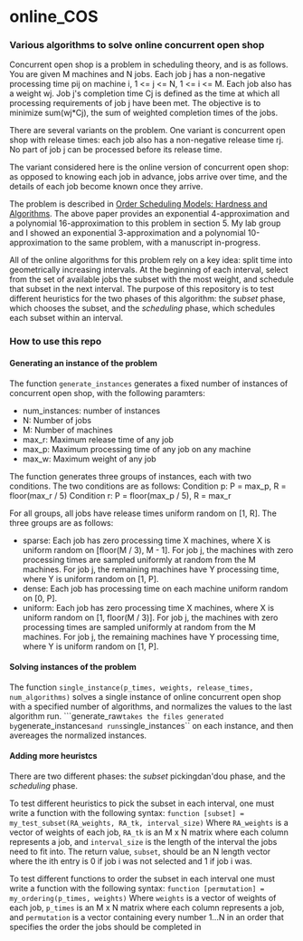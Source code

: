 # online_COS
### Various algorithms to solve online concurrent open shop
Concurrent open shop is a problem in scheduling theory, and is as follows. You are given M machines and N jobs. 
Each job j has a non-negative processing time pij on machine i, 1 <= j <= N, 1 <= i <= M. Each job also has a weight wj.
Job j's completion time Cj is defined as the time at which all processing requirements of job j have been met. The objective
is to minimize sum(wj*Cj), the sum of weighted completion times of the jobs. 

There are several variants on the problem. One variant is concurrent open shop with release times: each job also has a non-negative
release time rj. No part of job j can be processed before its release time.

The variant considered here is the online version of concurrent open shop: as opposed to knowing each job in advance, 
jobs arrive over time, and the details of each job become known once they arrive.

The problem is described in [Order Scheduling Models: Hardness and Algorithms](http://www.cse.iitd.ernet.in/~pandit/sched.pdf). 
The above paper provides an exponential 4-approximation and a polynomial 16-approximation to this problem in section 5.
My lab group and I showed an exponential 3-approximation and a polynomial 10-approximation to the same problem, with a manuscript in-progress. 

All of the online algorithms for this problem rely on a key idea: split time into geometrically increasing intervals. At the beginning of each interval, select from the set of available jobs the subset with the most weight, and schedule that subset in the next interval.
The purpose of this repository is to test different heuristics for the two phases of this algorithm: the _subset_ phase, which chooses the subset, and the _scheduling_ phase, which schedules each subset within an interval. 

### How to use this repo

#### Generating an instance of the problem
The function ``generate_instances`` generates a fixed number of instances of concurrent open shop, with the following paramters:
- num_instances: number of instances
- N: Number of jobs
- M: Number of machines
- max_r: Maximum release time of any job
- max_p: Maximum processing time of any job on any machine
- max_w: Maximum weight of any job

The function generates three groups of instances, each with two conditions. The two conditions are as follows:
Condition p: P = max_p, R = floor(max_r / 5)
Condition r: P = floor(max_p / 5), R = max_r

For all groups, all jobs have release times uniform random on [1, R]. The three groups are as follows:
- sparse: Each job has zero processing time X machines, where X is uniform random on [floor(M / 3), M - 1]. For job j, the machines with zero processing times are sampled uniformly at random from the M machines. For job j, the remaining machines have Y processing time, where Y is uniform random on [1, P]. 
- dense: Each job has processing time on each machine uniform random on [0, P].
- uniform: Each job has zero processing time X machines, where X is uniform random on [1, floor(M / 3)]. For job j, the machines with zero processing times are sampled uniformly at random from the M machines. For job j, the remaining machines have Y processing time, where Y is uniform random on [1, P]. 

#### Solving instances of the problem
The function ``single_instance(p_times, weights, release_times, num_algorithms)`` solves a single instance of online concurrent open
shop with a specified number of algorithms, and normalizes the values to the last algorithm run. ```generate_raw`` takes the files
generated by ``generate_instances`` and runs ``single_instances`` on each instance, and then avereages the normalized instances.

#### Adding more heuristcs
There are two different phases: the _subset_ pickingdan'dou phase, and the _scheduling_ phase. 

To test different heuristics to pick the subset in each interval, one must write a function with the following syntax:
```function [subset] = my_test_subset(RA_weights, RA_tk, interval_size)```
Where ``RA_weights`` is a vector of weights of each job, ``RA_tk`` is an M x N matrix where each column represents a job, 
and ``interval_size`` is the length of the interval the jobs need to fit into. The return value, ``subset``, should be an
N length vector where the ith entry is 0 if job i was not selected and 1 if job i was. 

To test different functions to order the subset in each interval one must write a function with the following syntax:
```function [permutation] = my_ordering(p_times, weights)```
Where ``weights`` is a vector of weights of each job, ``p_times`` is an M x N matrix where each column represents a job,
and ``permutation`` is a vector containing every number 1...N in an order that specifies the order the jobs should be
completed in


